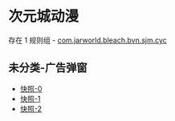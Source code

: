 # 次元城动漫

存在 1 规则组 - [com.jarworld.bleach.bvn.sjm.cyc](/src/apps/com.jarworld.bleach.bvn.sjm.cyc.ts)

## 未分类-广告弹窗

- [快照-0](https://i.gkd.li/i/13626949)
- [快照-1](https://i.gkd.li/i/13626950)
- [快照-2](https://i.gkd.li/i/13635410)
